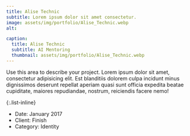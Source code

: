 ```yaml
---
title: Alise Technic
subtitle: Lorem ipsum dolor sit amet consectetur.
image: assets/img/portfolio/Alise_Technic.webp
alt: 

caption:
  title: Alise Technic
  subtitle: AI Mentoring
  thumbnail: assets/img/portfolio/Alise_Technic.webp
---
```

Use this area to describe your project. Lorem ipsum dolor sit amet, consectetur adipisicing elit. Est blanditiis dolorem culpa incidunt minus dignissimos deserunt repellat aperiam quasi sunt officia expedita beatae cupiditate, maiores repudiandae, nostrum, reiciendis facere nemo!

{:.list-inline}
- Date: January 2017
- Client: Finish
- Category: Identity

